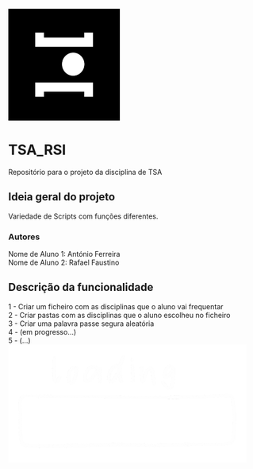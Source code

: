 ![alt text](Imagens/image.png)
# TSA_RSI
Repositório para o projeto da disciplina de TSA

## Ideia geral do projeto
Variedade de Scripts com funções diferentes.

### Autores
Nome de Aluno 1: António Ferreira <br />
Nome de Aluno 2: Rafael Faustino

## Descrição da funcionalidade
1 - Criar um ficheiro com as disciplinas que o aluno vai frequentar <br />
2 - Criar pastas com as disciplinas que o aluno escolheu no ficheiro <br />
3 - Criar uma palavra passe segura aleatória <br />
4 - (em progresso...) <br />
5 - (...)
![alt text](Imagens/giphy.gif)
